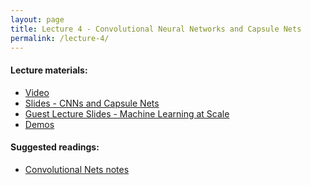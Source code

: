 ```yaml
---
layout: page
title: Lecture 4 - Convolutional Neural Networks and Capsule Nets
permalink: /lecture-4/
---
```


#### Lecture materials:
- [Video](https://www.youtube.com/watch?v=4U3i9qimWkI)
- [Slides - CNNs and Capsule Nets](https://drive.google.com/open?id=1c38JRUg8dJZelzRxKM1ixTa1Pe6SNPMl)
- [Guest Lecture Slides - Machine Learning at Scale](https://drive.google.com/open?id=1Y1pwCTjDB1gldGae-wFDjmfp34eXEgkk)
- [Demos](https://drive.google.com/open?id=1vL6YxB8Z531CMPt7APgKwmWfg3e41CMv)

#### Suggested readings:
- [Convolutional Nets notes]()
